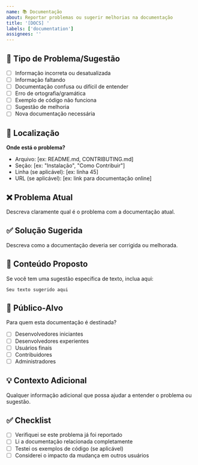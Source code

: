 ```yaml
---
name: 📚 Documentação
about: Reportar problemas ou sugerir melhorias na documentação
title: '[DOCS] '
labels: ['documentation']
assignees: ''
---
```


## 📖 Tipo de Problema/Sugestão
- [ ] Informação incorreta ou desatualizada
- [ ] Informação faltando
- [ ] Documentação confusa ou difícil de entender
- [ ] Erro de ortografia/gramática
- [ ] Exemplo de código não funciona
- [ ] Sugestão de melhoria
- [ ] Nova documentação necessária

## 📍 Localização
**Onde está o problema?**
- Arquivo: [ex: README.md, CONTRIBUTING.md]
- Seção: [ex: "Instalação", "Como Contribuir"]
- Linha (se aplicável): [ex: linha 45]
- URL (se aplicável): [ex: link para documentação online]

## ❌ Problema Atual
Descreva claramente qual é o problema com a documentação atual.

## ✅ Solução Sugerida
Descreva como a documentação deveria ser corrigida ou melhorada.

## 📝 Conteúdo Proposto
Se você tem uma sugestão específica de texto, inclua aqui:

```
Seu texto sugerido aqui
```

## 🎯 Público-Alvo
Para quem esta documentação é destinada?
- [ ] Desenvolvedores iniciantes
- [ ] Desenvolvedores experientes
- [ ] Usuários finais
- [ ] Contribuidores
- [ ] Administradores

## 💡 Contexto Adicional
Qualquer informação adicional que possa ajudar a entender o problema ou sugestão.

## ✅ Checklist
- [ ] Verifiquei se este problema já foi reportado
- [ ] Li a documentação relacionada completamente
- [ ] Testei os exemplos de código (se aplicável)
- [ ] Considerei o impacto da mudança em outros usuários
